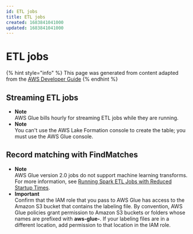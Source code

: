 ```yaml
---
id: ETL jobs
title: ETL jobs
created: 1683841041000
updated: 1683841041000
---
```

# ETL jobs

{% hint style="info" %}
This page was generated from content adapted from the [AWS Developer Guide](https://github.com/awsdocs/aws-glue-developer-guide.git)
{% endhint %}

## Streaming ETL jobs

- **Note**  
AWS Glue bills hourly for streaming ETL jobs while they are running\.
- **Note**  
You can't use the AWS Lake Formation console to create the table; you must use the AWS Glue console\.


## Record matching with FindMatches

- **Note**  
AWS Glue version 2\.0 jobs do not support machine learning transforms\. For more information, see [Running Spark ETL Jobs with Reduced Startup Times](https://docs.aws.amazon.com/glue/latest/dg/reduced-start-times-spark-etl-jobs.html)\.
- **Important**  
Confirm that the IAM role that you pass to AWS Glue has access to the Amazon S3 bucket that contains the labeling file\. By convention, AWS Glue policies grant permission to Amazon S3 buckets or folders whose names are prefixed with **aws\-glue\-**\. If your labeling files are in a different location, add permission to that location in the IAM role\.


